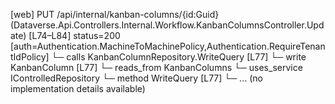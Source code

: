 [web] PUT /api/internal/kanban-columns/{id:Guid}  (Dataverse.Api.Controllers.Internal.Workflow.KanbanColumnsController.Update)  [L74–L84] status=200 [auth=Authentication.MachineToMachinePolicy,Authentication.RequireTenantIdPolicy]
  └─ calls KanbanColumnRepository.WriteQuery [L77]
  └─ write KanbanColumn [L77]
    └─ reads_from KanbanColumns
  └─ uses_service IControlledRepository<KanbanColumn>
    └─ method WriteQuery [L77]
      └─ ... (no implementation details available)

